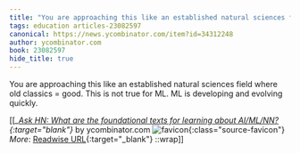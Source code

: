 ```yaml
---
title: "You are approaching this like an established natural sciences field ..."
tags: education articles-23082597
canonical: https://news.ycombinator.com/item?id=34312248
author: ycombinator.com
book: 23082597
hide_title: true
---
```


You are approaching this like an established natural sciences field where old classics = good. This is not true for ML. ML is developing and evolving quickly.


[[<cite>_[Ask HN: What are the foundational texts for learning about AI/ML/NN?](https://news.ycombinator.com/item?id=34312248){:target="_blank"}_</cite> by ycombinator.com ![favicon](https://s2.googleusercontent.com/s2/favicons?domain=news.ycombinator.com){:class="source-favicon"}<br>
_More_: [Readwise URL](https://readwise.io/open/452980061){:target="_blank"}
::wrap]]